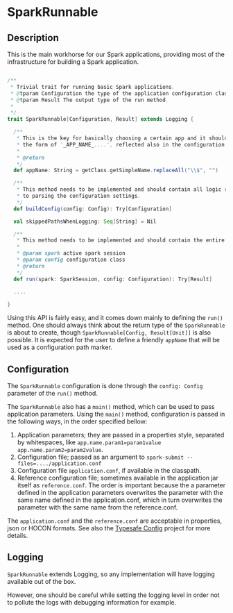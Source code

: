 # SparkRunnable


## Description

This is the main workhorse for our Spark applications, providing most of the infrastructure for building a Spark application.

```scala

/**
 * Trivial trait for running basic Spark applications.
 * @tparam Configuration the type of the application configuration class.
 * @tparam Result The output type of the run method.
 *
 */
trait SparkRunnable[Configuration, Result] extends Logging {

  /**
   * This is the key for basically choosing a certain app and it should have
   * the form of '_APP_NAME_....', reflected also in the configuration structure.
   *
   * @return
   */
  def appName: String = getClass.getSimpleName.replaceAll("\\$", "")

  /**
   * This method needs to be implemented and should contain all logic related
   * to parsing the configuration settings.
   */
  def buildConfig(config: Config): Try[Configuration]

  val skippedPathsWhenLogging: Seq[String] = Nil

  /**
   * This method needs to be implemented and should contain the entire runnable logic.
   *
   * @param spark active spark session
   * @param config configuration class
   * @return
   */
  def run(spark: SparkSession, config: Configuration): Try[Result]

  ....
  
}
```
 
Using this API is fairly easy, and it comes down mainly to defining the `run()` method.
One should always think about the return type of the `SparkRunnable` is about to create, though `SparkRunnable[Config, Result[Unit]]` is also possible.
It is expected for the user to define a friendly `appName` that will be used as a configuration path marker.


## Configuration

The `SparkRunnable` configuration is done through the `config: Config` parameter of the `run()` method. 

The `SparkRunnable` also has a `main()` method, which can be used to pass application parameters.
Using the `main()` method, configuration is passed in the following ways, in the order specified bellow:
1. Application parameters; they are passed in a properties style, separated by whitespaces, like `app.name.param1=param1value app.name.param2=param2value`.
2. Configuration file; passed as an argument to `spark-submit --files=..../application.conf`
3. Configuration file `application.conf`, if available in the classpath.
4. Reference configuration file; sometimes available in the application jar itself as `reference.conf`.
The order is important because the a parameter defined in the application parameters overwrites the parameter with the same name defined in the application.conf, which in turn overwrites the parameter with the same name from the reference.conf.

The `application.conf` and the `reference.conf` are acceptable in properties, json or HOCON formats. See also the [Typesafe Config](https://github.com/typesafehub/config) project for more details.


## Logging

`SparkRunnable` extends Logging, so any implementation will have logging available out of the box.

However, one should be careful while setting the logging level in order not to pollute the logs with debugging information for example.

